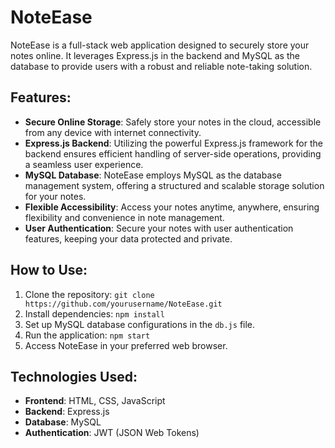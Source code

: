# NoteEase

NoteEase is a full-stack web application designed to securely store your notes online. It leverages Express.js in the backend and MySQL as the database to provide users with a robust and reliable note-taking solution.

## Features:

- **Secure Online Storage**: Safely store your notes in the cloud, accessible from any device with internet connectivity.
- **Express.js Backend**: Utilizing the powerful Express.js framework for the backend ensures efficient handling of server-side operations, providing a seamless user experience.
- **MySQL Database**: NoteEase employs MySQL as the database management system, offering a structured and scalable storage solution for your notes.
- **Flexible Accessibility**: Access your notes anytime, anywhere, ensuring flexibility and convenience in note management.
- **User Authentication**: Secure your notes with user authentication features, keeping your data protected and private.

## How to Use:

1. Clone the repository: `git clone https://github.com/yourusername/NoteEase.git`
2. Install dependencies: `npm install`
3. Set up MySQL database configurations in the `db.js` file.
4. Run the application: `npm start`
5. Access NoteEase in your preferred web browser.

## Technologies Used:

- **Frontend**: HTML, CSS, JavaScript
- **Backend**: Express.js
- **Database**: MySQL
- **Authentication**: JWT (JSON Web Tokens)
